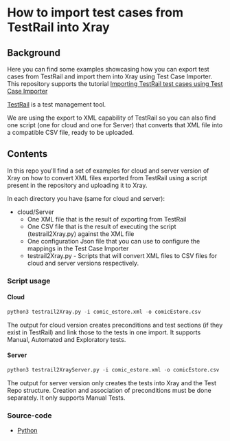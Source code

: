 
# How to import test cases from TestRail into Xray

## Background

Here you can find some examples showcasing how you can export test cases from TestRail and import them into Xray using Test Case Importer.
This repository supports the tutorial [Importing TestRail test cases using Test Case Importer](https://docs.getxray.app/display/XRAYCLOUD/Importing+TestRail+test+cases+using+Test+Case+Importer)

[TestRail](https://www.testrail.com/) is a test management tool.

We are using the export to XML capability of TestRail so you can also find one script (one for cloud and one for Server) that converts that XML file into a compatible CSV file, ready to be uploaded.

## Contents

In this repo you'll find a set of examples for cloud and server version of Xray on how to convert XML files exported from TestRail using a script present in the repository and uploading it to Xray. 

In each directory you have (same for cloud and server):
* cloud/Server
    * One XML file that is the result of exporting from TestRail
    * One CSV file that is the result of executing the script (testrail2Xray.py)  against the XML file
    * One configuration Json file that you can use to configure the mappings in the Test Case Importer
    * testrail2Xray.py - Scripts that will convert XML files to CSV files for cloud and server versions respectively. 

### Script usage

#### Cloud
```Python
python3 testrail2Xray.py -i comic_estore.xml -o comicEstore.csv
```
The output for cloud version creates preconditions and test sections (if they exist in TestRail) and link those to the tests in one import. It supports Manual, Automated and Exploratory tests.

#### Server
```Python
python3 testrail2XrayServer.py -i comic_estore.xml -o comicEstore.csv
```
The output for server version only creates the tests into Xray and the Test Repo structure. Creation and association of preconditions must be done separately. It only supports Manual Tests.


### Source-code

- [Python](./python/)
